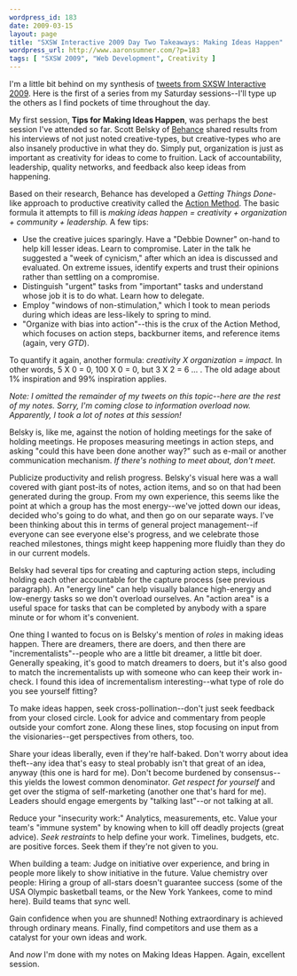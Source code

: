 ```yaml
--- 
wordpress_id: 183
date: 2009-03-15
layout: page
title: "SXSW Interactive 2009 Day Two Takeaways: Making Ideas Happen"
wordpress_url: http://www.aaronsumner.com/?p=183
tags: [ "SXSW 2009", "Web Development", Creativity ]
---
```

I'm a little bit behind on my synthesis of <a href="http://twitter.com/ruralocity">tweets from SXSW Interactive 2009</a>. Here is the first of a series from my Saturday sessions--I'll type up the others as I find pockets of time throughout the day.

My first session, <strong>Tips for Making Ideas Happen</strong>, was perhaps the best session I've attended so far. Scott Belsky of <a href="http://www.behance.net/">Behance</a> shared results from his interviews of not just noted creative-types, but creative-types who are also insanely productive in what they do. Simply put, organization is just as important as creativity for ideas to come to fruition. Lack of accountability, leadership, quality networks, and feedback also keep ideas from happening.

Based on their research, Behance has developed a <em>Getting Things Done</em>-like approach to productive creativity called the <a href="http://www.actionmethod.com/">Action Method</a>. The basic formula it attempts to fill is <em>making ideas happen = creativity + organization + community + leadership.</em> A few tips:

<ul>
<li>Use the creative juices sparingly. Have a "Debbie Downer" on-hand to help kill lesser ideas. Learn to compromise. Later in the talk he suggested a "week of cynicism," after which an idea is discussed and evaluated. On extreme issues, identify experts and trust their opinions rather than settling on a compromise.</li>
<li>Distinguish "urgent" tasks from "important" tasks and understand whose job it is to do what. Learn how to delegate.</li>
<li>Employ "windows of non-stimulation," which I took to mean periods during which ideas are less-likely to spring to mind.</li>
<li>"Organize with bias into action"--this is the crux of the Action Method, which focuses on action steps, backburner items, and reference items (again, very <em>GTD</em>).</li>
</ul>

To quantify it again, another formula: <em>creativity X organization = impact</em>. In other words, 5 X 0 = 0, 100 X 0 = 0, but 3 X 2 = 6 ... . The old adage about 1% inspiration and 99% inspiration applies.

<em>Note: I omitted the remainder of my tweets on this topic--here are the rest of my notes. Sorry, I'm coming close to information overload now. Apparently, I took a lot of notes at this session!</em>

Belsky is, like me, against the notion of holding meetings for the sake of holding meetings. He proposes measuring meetings in action steps, and asking "could this have been done another way?" such as e-mail or another communication mechanism. <em>If there's nothing to meet about, don't meet.</em>

Publicize productivity and relish progress. Belsky's visual here was a wall covered with giant post-its of notes, action items, and so on that had been generated during the group. From my own experience, this seems like the point at which a group has the most energy--we've jotted down our ideas, decided who's going to do what, and then go on our separate ways. I've been thinking about this in terms of general project management--if everyone can see everyone else's progress, and we celebrate those reached milestones, things might keep happening more fluidly than they do in our current models.

Belsky had several tips for creating and capturing action steps, including holding each other accountable for the capture process (see previous paragraph). An "energy line" can help visually balance high-energy and low-energy tasks so we don't overload ourselves. An "action area" is a useful space for tasks that can be completed by anybody with a spare minute or for whom it's convenient.

One thing I wanted to focus on is Belsky's mention of <em>roles</em> in making ideas happen. There are dreamers, there are doers, and then there are "incrementalists"--people who are a little bit dreamer, a little bit doer. Generally speaking, it's good to match dreamers to doers, but it's also good to match the incrementalists up with someone who can keep their work in-check. I found this idea of incrementalism interesting--what type of role do you see yourself fitting?

To make ideas happen, seek cross-pollination--don't just seek feedback from your closed circle. Look for advice and commentary from people outside your comfort zone. Along these lines, stop focusing on input from the visionaries--get perspectives from others, too.

Share your ideas liberally, even if they're half-baked. Don't worry about idea theft--any idea that's easy to steal probably isn't that great of an idea, anyway (this one is hard for me). Don't become burdened by consensus--this yields the lowest common denominator. <em>Get respect for yourself</em> and get over the stigma of self-marketing (another one that's hard for me). Leaders should engage emergents by "talking last"--or not talking at all.

Reduce your "insecurity work:" Analytics, measurements, etc. Value your team's "immune system" by knowing when to kill off deadly projects (great advice). <em>Seek restraints</em> to help define your work. Timelines, budgets, etc. are positive forces. Seek them if they're not given to you.

When building a team: Judge on initiative over experience, and bring in people more likely to show initiative in the future. Value chemistry over people: Hiring a group of all-stars doesn't guarantee success (some of the USA Olympic basketball teams, or the New York Yankees, come to mind here). Build teams that sync well.

Gain confidence when you are shunned! Nothing extraordinary is achieved through ordinary means. Finally, find competitors and use them as a catalyst for your own ideas and work.

And <em>now</em> I'm done with my notes on Making Ideas Happen. Again, excellent session.
